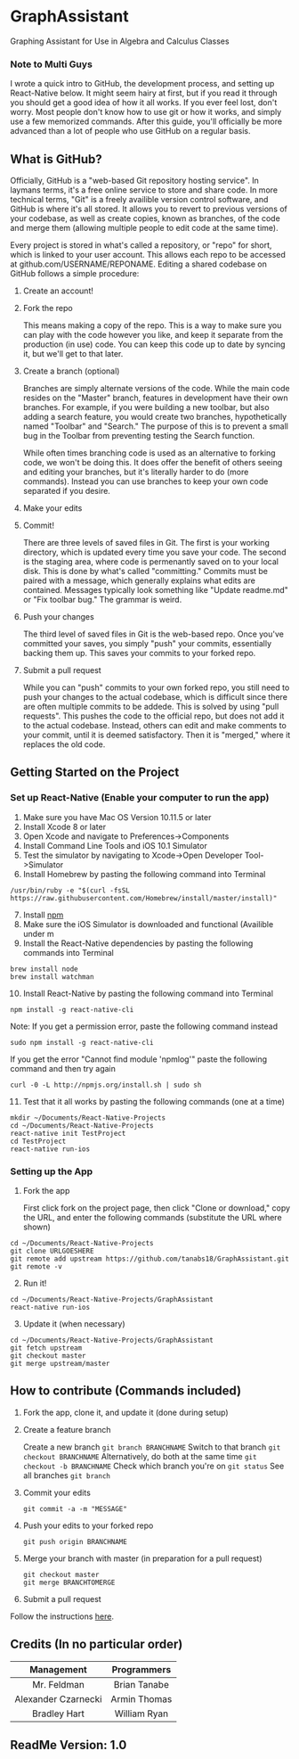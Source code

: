 # GraphAssistant
Graphing Assistant for Use in Algebra and Calculus Classes

### Note to Multi Guys
I wrote a quick intro to GitHub, the development process, and setting up React-Native below. It might seem hairy at first, but if you read it through you should get a good idea of how it all works. If you ever feel lost, don't worry. Most people don't know how to use git or how it works, and simply use a few memorized commands. After this guide, you'll officially be more advanced than a lot of people who use GitHub on a regular basis.

## What is GitHub?
Officially, GitHub is a "web-based Git repository hosting service". In laymans terms, it's a free online service to store and share code. In more technical terms, "Git" is a freely availible version control software, and GitHub is where it's all stored. It allows you to revert to previous versions of your codebase, as well as create copies, known as branches, of the code and merge them (allowing multiple people to edit code at the same time). 

Every project is stored in what's called a repository, or "repo" for short, which is linked to your user account. This allows each repo to be accessed at github.com/USERNAME/REPONAME. Editing a shared codebase on GitHub follows a simple procedure:

1. Create an account!
2. Fork the repo

   This means making a copy of the repo. This is a way to make sure you can play with the code however you like, and keep it separate from the production (in use) code. You can keep this code up to date by syncing it, but we'll get to that later.

3. Create a branch (optional)

   Branches are simply alternate versions of the code. While the main code resides on the "Master" branch, features in development have their own branches. For example, if you were building a new toolbar, but also adding a search feature, you would create two branches, hypothetically named "Toolbar" and "Search." The purpose of this is to prevent a small bug in the Toolbar from preventing testing the Search function. 

   While often times branching code is used as an alternative to forking code, we won't be doing this. It does offer the benefit of others seeing and editing your branches, but it's literally harder to do (more commands). Instead you can use branches to keep your own code separated if you desire.

4. Make your edits
5. Commit!

   There are three levels of saved files in Git. The first is your working directory, which is updated every time you save your code. The second is the staging area, where code is permenantly saved on to your local disk. This is done by what's called "committing." Commits must be paired with a message, which generally explains what edits are contained. Messages typically look something like "Update readme.md" or "Fix toolbar bug." The grammar is weird.

6. Push your changes

   The third level of saved files in Git is the web-based repo. Once you've committed your saves, you simply "push" your commits, essentially backing them up. This saves your commits to your forked repo.

7. Submit a pull request

   While you can "push" commits to your own forked repo, you still need to push your changes to the actual codebase, which is difficult since there are often multiple commits to be addede. This is solved by using "pull requests". This pushes the code to the official repo, but does not add it to the actual codebase. Instead, others can edit and make comments to your commit, until it is deemed satisfactory. Then it is "merged," where it replaces the old code.

## Getting Started on the Project

### Set up React-Native (Enable your computer to run the app)


1. Make sure you have Mac OS Version 10.11.5 or later
2. Install Xcode 8 or later
3. Open Xcode and navigate to Preferences->Components
4. Install Command Line Tools and iOS 10.1 Simulator
5. Test the simulator by navigating to Xcode->Open Developer Tool->Simulator
6. Install Homebrew by pasting the following command into Terminal

  ```
  /usr/bin/ruby -e "$(curl -fsSL https://raw.githubusercontent.com/Homebrew/install/master/install)"
  ```
  
7. Install [npm](https://nodejs.org/en/)
8. Make sure the iOS Simulator is downloaded and functional (Availible under m
9. Install the React-Native dependencies by pasting the following commands into Terminal

  ```
  brew install node
  brew install watchman
  ```
  
10. Install React-Native by pasting the following command into Terminal

  ```
  npm install -g react-native-cli
  ```
  
  Note: If you get a permission error, paste the following command instead
  
  ```
  sudo npm install -g react-native-cli
  ```
  
  If you get the error "Cannot find module 'npmlog'" paste the following command and then try again
  
  ```
  curl -0 -L http://npmjs.org/install.sh | sudo sh
  ```
  
11. Test that it all works by pasting the following commands (one at a time)

  ```
  mkdir ~/Documents/React-Native-Projects
  cd ~/Documents/React-Native-Projects
  react-native init TestProject
  cd TestProject
  react-native run-ios
  ```

### Setting up the App
1. Fork the app

   First click fork on the project page, then click "Clone or download," copy the URL, and enter the following commands (substitute the URL where shown)
   
  ```
  cd ~/Documents/React-Native-Projects
  git clone URLGOESHERE
  git remote add upstream https://github.com/tanabs18/GraphAssistant.git
  git remote -v
  ```
  
2. Run it!

  ```
  cd ~/Documents/React-Native-Projects/GraphAssistant
  react-native run-ios
  ```
  
3. Update it (when necessary)

  ```
  cd ~/Documents/React-Native-Projects/GraphAssistant
  git fetch upstream
  git checkout master
  git merge upstream/master
  ```
  
## How to contribute (Commands included)
1. Fork the app, clone it, and update it (done during setup)
2. Create a feature branch

   Create a new branch ```git branch BRANCHNAME```
   Switch to that branch ```git checkout BRANCHNAME```
   Alternatively, do both at the same time ```git checkout -b BRANCHNAME```
   Check which branch you're on ```git status```
   See all branches ```git branch```

3. Commit your edits

   ```
   git commit -a -m "MESSAGE"
   ```
   
4. Push your edits to your forked repo

   ```
   git push origin BRANCHNAME
   ```
   
5. Merge your branch with master (in preparation for a pull request)

   ```
   git checkout master
   git merge BRANCHTOMERGE
   ```
   
6. Submit a pull request
  
  Follow the instructions [here](https://help.github.com/articles/creating-a-pull-request-from-a-fork/). 
  
## Credits (In no particular order)
| Management | Programmers |
| :-------------: |:-------------:|
| Mr. Feldman | Brian Tanabe |
| Alexander Czarnecki | Armin Thomas |
| Bradley Hart | William Ryan |

## ReadMe Version: 1.0

